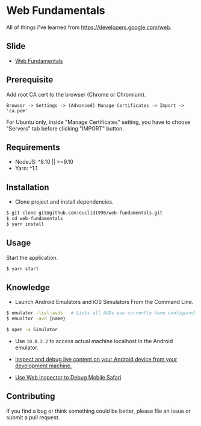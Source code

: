 # Web Fundamentals

All of things I've learned from https://developers.google.com/web.

## Slide

- [Web Fundamentals](https://www.slideshare.net/CuCh1/web-fundamentals-123155699)

## Prerequisite

Add root CA cert to the browser (Chrome or Chromium).

```
Browser -> Settings -> (Advanced) Manage Certificates -> Import -> 'ca.pem'
```

For Ubuntu only, inside "Manage Certificates" setting, you have to choose "Servers" tab before clicking "IMPORT" button.

## Requirements

- NodeJS: ^8.10 || >=9.10
- Yarn: ^1.1

## Installation

- Clone project and install dependencies.

```bash
$ git clone git@github.com:euclid1990/web-fundamentals.git
$ cd web-fundamentals
$ yarn install
```

## Usage

Start the application.

```bash
$ yarn start
```

## Knowledge

- Launch Android Emulators and iOS Simulators From the Command Line.

```bash
$ emulator -list-avds   # Lists all AVDs you currently have configured
$ emualtor -avd {name}
```

```bash
$ open -a Simulator
```

- Use `10.0.2.2` to access actual machine localhost in the Android emulator.

- [Inspect and debug live content on your Android device from your development machine.](https://developers.google.com/web/tools/chrome-devtools/remote-debugging/)

- [Use Web Inspector to Debug Mobile Safari](https://developer.apple.com/library/archive/documentation/AppleApplications/Conceptual/Safari_Developer_Guide/GettingStarted/GettingStarted.html)

## Contributing

If you find a bug or think something could be better, please file an issue or
submit a pull request.
